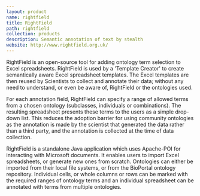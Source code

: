```yaml
---
layout: product
name: rightfield
title: RightField
path: rightfield
collection: products
description: Semantic annotation of text by stealth
website: http://www.rightfield.org.uk/
---
```




RightField is an open-source tool for adding ontology term selection to Excel spreadsheets. RightField is used by a 'Template Creator' to create semantically aware Excel spreadsheet templates. The Excel templates are then reused by Scientists to collect and annotate their data; without any need to understand, or even be aware of, RightField or the ontologies used.

For each annotation field, RightField can specify a range of allowed terms from a chosen ontology (subclasses, individuals or combinations). The resulting spreadsheet presents these terms to the users as a simple drop-down list. This reduces the adoption barrier for using community ontologies as the annotation is made by the scientist that generated the data rather than a third party, and the annotation is collected at the time of data collection.

RightField is a standalone Java application which uses Apache-POI for interacting with Microsoft documents. It enables users to import Excel spreadsheets, or generate new ones from scratch. Ontologies can either be imported from their local file systems, or from the BioPortal ontology repository. Individual cells, or whole columns or rows can be marked with the required ranges of ontology terms and an individual spreadsheet can be annotated with terms from multiple ontologies.